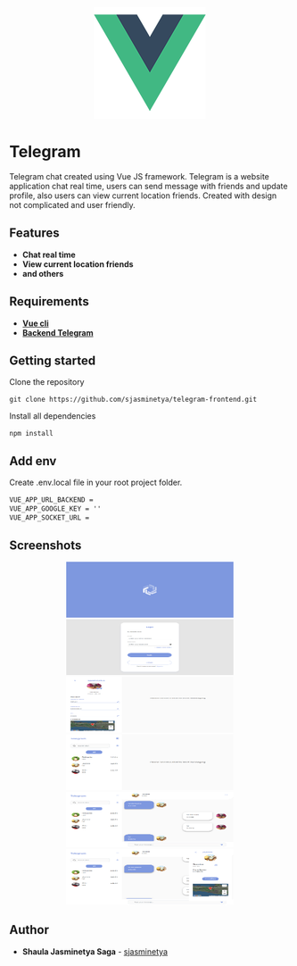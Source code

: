 <p align="center">
  <img src="./screenshots/logo.png" width="200">
</p>

# Telegram
Telegram chat created using Vue JS framework. Telegram is a website application chat real time, users can send message with friends and update profile, also users can view current location friends. Created with design not complicated and user friendly.

## Features
* **Chat real time**
* **View current location friends**
* **and others**

## Requirements
* **[Vue cli](https://cli.vuejs.org/guide/installation.html)**
* **[Backend Telegram](https://github.com/sjasminetya/telegram-backend)**

## Getting started
Clone the repository
```
git clone https://github.com/sjasminetya/telegram-frontend.git
```
Install all dependencies
```
npm install
```

## Add env
Create .env.local file in your root project folder.
```
VUE_APP_URL_BACKEND = 
VUE_APP_GOOGLE_KEY = ''
VUE_APP_SOCKET_URL = 
```

## Screenshots
<div align="center" class="flex">
  <img src="./screenshots/landing-page.png" width="300" height="100">
  <img src="./screenshots/login.png" width="300" height="100">
  <img src="./screenshots/profile.png" width="300" height="100">
  <img src="./screenshots/friend-list.png" width="300" height="100">
  <img src="./screenshots/message.png" width="300" height="100">
  <img src="./screenshots/friends-data.png" width="300" height="100">
</div>

## Author

  * **Shaula Jasminetya Saga** - [sjasminetya](https://github.com/sjasminetya)
